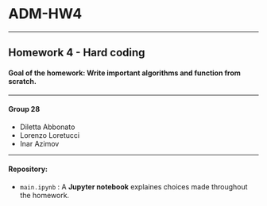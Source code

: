 # ADM-HW4
------------
## Homework 4 - Hard coding
#### **Goal of the homework**: Write important algorithms and function from scratch.
_____________
#### Group 28
* Diletta Abbonato 
* Lorenzo Loretucci
* Inar Azimov 
_____________
#### Repository: 
* `main.ipynb` : A **Jupyter notebook** explaines choices made throughout the homework.



